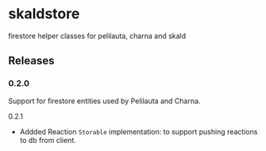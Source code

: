 # skaldstore
firestore helper classes for pelilauta, charna and skald

## Releases

### 0.2.0

Support for firestore entities used by Pelilauta and Charna.

0.2.1
- Addded Reaction `Storable` implementation: to support pushing reactions to db from client.